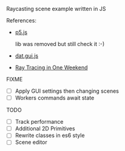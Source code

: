 Raycasting scene example written in JS

References:

-  [p5.js](https://p5js.org/)

   lib was removed but still check it :-)

-  [dat.gui.js](https://github.com/dataarts/dat.gui/tree/master)
-  [Ray Tracing in One Weekend](https://raytracing.github.io/)

FIXME

-  [ ] Apply GUI settings then changing scenes
-  [ ] Workers commands await state

TODO

-  [ ] Track performance
-  [ ] Additional 2D Primitives
-  [ ] Rewrite classes in es6 style
-  [ ] Scene editor
